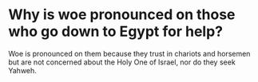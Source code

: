 # Why is woe pronounced on those who go down to Egypt for help?

Woe is pronounced on them because they trust in chariots and horsemen but are not concerned about the Holy One of Israel, nor do they seek Yahweh.
